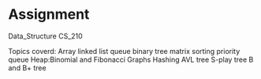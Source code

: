 # Assignment
Data_Structure
CS_210

Topics coverd:
  Array
  linked list
  queue
  binary tree
  matrix
  sorting
  priority queue
  Heap:Binomial and Fibonacci
  Graphs
  Hashing
  AVL tree
  S-play tree
  B and B+ tree
  
